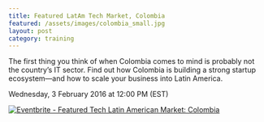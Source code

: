 ```yaml
---
title: Featured LatAm Tech Market, Colombia
featured: /assets/images/colombia_small.jpg
layout: post
category: training
---
```


<p>
The first thing you think of when Colombia comes to mind is probably not the country’s IT sector. Find out how Colombia is building a strong startup ecosystem&mdash;and how to scale your business into Latin America.

</p>
<!--more-->
<p>
Wednesday, 3 February 2016 at 12:00 PM (EST) 
</p>
<p>
<a href="http://www.eventbrite.ca/e/featured-tech-latin-american-market-colombia-tickets-20704159699?ref=ebtnebregn" target="_blank"><img src="https://www.eventbrite.ca/custombutton?eid=20704159699" alt="Eventbrite - Featured Tech Latin American Market: Colombia" /></a>
</p>

